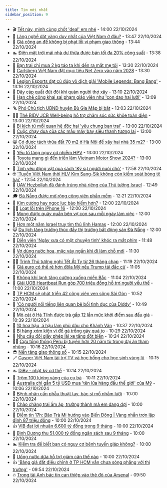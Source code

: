 ```yaml
---
title: Tim mới nhất
sidebar_position: 9
---
```


<!-- vnexpress-tin-moi-nhat:START -->
- 🎬 [Tết này, mình cùng chốt &#39;deal&#39; em nhé](https://vnexpress.net/tet-nay-minh-cung-chot-deal-em-nhe-4806850.html) - 14:00 22/10/2024
- 🐎 [Làng nghề dát vàng duy nhất của Việt Nam ở đâu?](https://vnexpress.net/lang-nghe-dat-vang-duy-nhat-cua-viet-nam-o-dau-4807118.html) - 13:47 22/10/2024
- 🦍 [Giả công an để không bị phạt lỗi vi phạm giao thông](https://vnexpress.net/gia-cong-an-de-khong-bi-phat-loi-vi-pham-giao-thong-4807214.html) - 13:44 22/10/2024
- 🏊 [Điện mặt trời mái nhà dư thừa được bán tối đa 20% công suất](https://vnexpress.net/dien-mat-troi-mai-nha-du-thua-duoc-ban-toi-da-20-cong-suat-4807206.html) - 13:38 22/10/2024
- 🎊 [Bạn trai chỉ mua 2 kg táo ta khi đến ra mắt mẹ tôi](https://vnexpress.net/ban-trai-chi-mua-2-kg-tao-ta-khi-den-ra-mat-me-toi-4807060.html) - 13:30 22/10/2024
- 🎃 [Carlsberg Việt Nam đặt mục tiêu Net Zero vào năm 2028](https://vnexpress.net/carlsberg-viet-nam-dat-muc-tieu-net-zero-vao-nam-2028-4807201.html) - 13:30 22/10/2024
- 🧰 [Legion Esports đạt cú đúp vô địch giải &#39;Mobile Legends: Bang Bang&#39;](https://vnexpress.net/legion-esports-dat-cu-dup-vo-dich-giai-mobile-legends-bang-bang-4807204.html) - 13:16 22/10/2024
- 🔭 [Dây cáp quất đứt đôi khí quản người thợ xây](https://vnexpress.net/day-cap-quat-dut-doi-khi-quan-nguoi-tho-xay-4807172.html) - 13:10 22/10/2024
- 🫶 [Hạn chế công khai sai phạm giáo viên như &#39;con dao hai lưỡi&#39;](https://vnexpress.net/han-che-cong-khai-sai-pham-giao-vien-nhu-con-dao-hai-luoi-4804009.html) - 13:09 22/10/2024
- 🪜 [Phó Chủ tịch UBND huyện Bù Gia Mập bị bắt](https://vnexpress.net/pho-chu-tich-ubnd-huyen-bu-gia-map-bi-bat-4807208.html) - 13:03 22/10/2024
- 👨‍🏫 [Thẻ BIDV JCB Well-being hỗ trợ chăm sóc sức khỏe toàn diện](https://vnexpress.net/the-bidv-jcb-well-being-ho-tro-cham-soc-suc-khoe-toan-dien-4806568.html) - 13:00 22/10/2024
- 🎊 [Bi kịch từ mối quan hệ độc hại &#39;yêu chung bạn trai&#39;](https://vnexpress.net/an-mang-trong-nha-nghi-vi-yeu-chung-ban-trai-4807185.html) - 13:00 22/10/2024
- 🎊 [Cuộc chạy đua của các mẫu máy bay siêu thanh tương lai](https://vnexpress.net/cuoc-chay-dua-cua-cac-mau-may-bay-sieu-thanh-tuong-lai-4806880.html) - 13:00 22/10/2024
- 😺 [Có được tách thửa đất 70 m2 ở Hà Nội để xây hai nhà 35 m2?](https://vnexpress.net/co-duoc-tach-thua-dat-70-m2-o-ha-noi-de-xay-hai-nha-35-m2-4806769.html) - 13:00 22/10/2024
- 🐘 [Yếu tố tăng nguy cơ nhiễm HPV](https://vnexpress.net/yeu-to-tang-nguy-co-nhiem-hpv-4807129.html) - 13:00 22/10/2024
- 🌁 [Toyota mang gì đến triển lãm Vietnam Motor Show 2024?](https://vnexpress.net/toyota-mang-gi-den-trien-lam-vietnam-motor-show-2024-4806673.html) - 13:00 22/10/2024
- 🐲 [Tình yêu động vật qua sách &#39;Ký sự người nuôi chó&#39;](https://vnexpress.net/tinh-yeu-dong-vat-qua-sach-ky-su-nguoi-nuoi-cho-4807188.html) - 12:58 22/10/2024
- 🤓 [&#39;Tuyển Việt Nam thời HLV Kim Sang-Sik không còn kiểm soát bóng tệ hại&#39;](https://vnexpress.net/tuyen-viet-nam-thoi-hlv-kim-sang-sik-khong-con-kiem-soat-bong-te-hai-4807094.html) - 12:54 22/10/2024
- 💪 [UAV Hezbollah đã đánh trúng nhà riêng của Thủ tướng Israel](https://vnexpress.net/uav-hezbollah-da-danh-trung-nha-rieng-cua-thu-tuong-israel-4807202.html) - 12:49 22/10/2024
- 🎓 [Đà Nẵng được mở rộng công viên phần mềm](https://vnexpress.net/da-nang-duoc-mo-rong-cong-vien-phan-mem-4807180.html) - 12:21 22/10/2024
- 🫣 [Kim cương hay ngọc lục bảo hiếm hơn?](https://vnexpress.net/kim-cuong-hay-ngoc-luc-bao-hiem-hon-4807093.html) - 12:00 22/10/2024
- 🧑‍💻 [Loạt lỗi trên iPhone 16](https://vnexpress.net/loat-loi-tren-iphone-16-4806970.html) - 12:00 22/10/2024
- 🐲 [Mong được quây quần bên vợ con sau mỗi ngày làm việc](https://vnexpress.net/mong-duoc-quay-quan-ben-vo-con-sau-moi-ngay-lam-viec-4806851.html) - 12:00 22/10/2024
- 🌝 [Hơn một năm Israel truy tìm thủ lĩnh Hamas](https://vnexpress.net/hon-mot-nam-israel-truy-tim-thu-linh-hamas-4806516.html) - 12:00 22/10/2024
- 😺 [Du lịch tăng trưởng thúc đẩy thị trường bất động sản Đà Nẵng](https://vnexpress.net/du-lich-tang-truong-thuc-day-thi-truong-bat-dong-san-da-nang-4806989.html) - 12:00 22/10/2024
- 🐎 [Diễn viên &#39;Ngày xưa có một chuyện tình&#39; khóc ra mắt phim](https://vnexpress.net/dien-vien-ngay-xua-co-mot-chuyen-tinh-khoc-ra-mat-phim-4807194.html) - 11:48 22/10/2024
- 🎡 [Vợ dùng nước hoa, mặc váy ngắn khi đi làm chỗ mới](https://vnexpress.net/vo-dung-nuoc-hoa-mac-vay-ngan-khi-di-lam-cho-moi-4807061.html) - 11:30 22/10/2024
- 👨‍🏫 [Trình Thủ tướng nghỉ Tết Ất Tỵ từ 26 tháng chạp](https://vnexpress.net/trinh-thu-tuong-nghi-tet-at-ty-tu-26-thang-chap-4807144.html) - 11:19 22/10/2024
- 🦆 [Giá euro có thể rẻ hơn đôla Mỹ nếu Trump tái đắc cử](https://vnexpress.net/gia-euro-co-the-re-hon-dola-my-neu-trump-tai-dac-cu-4807148.html) - 11:05 22/10/2024
- 🚦 [Không khí lạnh tăng cường xuống miền Bắc](https://vnexpress.net/khong-khi-lanh-tang-cuong-xuong-mien-bac-4807168.html) - 11:04 22/10/2024
- 💫 [Giải UOB Heartbeat Run góp 700 triệu đồng hỗ trợ người yếu thế](https://vnexpress.net/giai-uob-heartbeat-run-gop-700-trieu-dong-ho-tro-nguoi-yeu-the-4806507.html) - 11:00 22/10/2024
- 🎉 [TP HCM sẽ phát triển 42 công viên ven sông Sài Gòn](https://vnexpress.net/tp-hcm-se-phat-trien-42-cong-vien-ven-song-sai-gon-4807184.html) - 10:52 22/10/2024
- 🌋 [&#39;Có người nổi tiếng liên quan bê bối tình dục của Diddy&#39;](https://vnexpress.net/co-nguoi-noi-tieng-lien-quan-be-boi-tinh-duc-cua-diddy-4806912.html) - 10:49 22/10/2024
- 🤖 [Mỏ cát ở Hà Tĩnh được trả gấp 12 lần mức khởi điểm sau đấu giá](https://vnexpress.net/mo-cat-o-ha-tinh-duoc-tra-gap-12-lan-muc-khoi-diem-sau-dau-gia-4807121.html) - 10:39 22/10/2024
- 🦏 [10 hoa hậu, á hậu làm phù dâu cho Khánh Vân](https://vnexpress.net/10-hoa-hau-a-hau-lam-phu-dau-cho-khanh-van-4807161.html) - 10:37 22/10/2024
- 🦩 [Bị hàng xóm kiện vì để gà trống gáy quá to](https://vnexpress.net/bi-hang-xom-kien-vi-de-ga-trong-gay-qua-to-4807113.html) - 10:29 22/10/2024
- 👺 [Nhu cầu đổi giấy phép lái xe tăng đột biến](https://vnexpress.net/nhu-cau-doi-giay-phep-lai-xe-tang-dot-bien-4807141.html) - 10:24 22/10/2024
- 🧑‍🏫 [Cựu tổng thống Peru bị tuyên hơn 20 năm tù trong đại án tham nhũng](https://vnexpress.net/cuu-tong-thong-peru-bi-tuyen-hon-20-nam-tu-trong-dai-an-tham-nhung-4807162.html) - 10:16 22/10/2024
- 😎 [Nền tảng giao thông số](https://vnexpress.net/nen-tang-giao-thong-so-4806978.html) - 10:15 22/10/2024
- 🪄 [Casper Việt Nam tài trợ TV và học bổng cho học sinh vùng lũ](https://vnexpress.net/casper-viet-nam-tai-tro-tv-va-hoc-bong-cho-hoc-sinh-vung-lu-4807151.html) - 10:15 22/10/2024
- 🏊 [DiBy - nhật ký cơ thể](https://vnexpress.net/diby-nhat-ky-co-the-4806644.html) - 10:14 22/10/2024
- 💃 [Trộm 100 lượng vàng của cụ bà](https://vnexpress.net/trom-100-luong-vang-cua-cu-ba-4807159.html) - 10:11 22/10/2024
- 🦆 [Australia chi gần 5 tỷ USD mua &#39;tên lửa hàng đầu thế giới&#39; của Mỹ](https://vnexpress.net/australia-chi-gan-5-ty-usd-mua-ten-lua-hang-dau-the-gioi-cua-my-4807000.html) - 10:06 22/10/2024
- 🎊 [Bệnh nhân cần phẫu thuật tay, bác sĩ mổ nhầm lưỡi](https://vnexpress.net/benh-nhan-can-phau-thuat-tay-bac-si-mo-nham-luoi-4807089.html) - 10:00 22/10/2024
- 👺 [Chào chàng trai ấm áp, trưởng thành mà em đang đợi](https://vnexpress.net/chao-chang-trai-am-ap-truong-thanh-ma-em-dang-doi-4806853.html) - 10:00 22/10/2024
- 🎡 [Điểm tin 17h: Bão Trà Mi hướng vào Biển Đông | Vàng nhẫn trơn lập đỉnh 87 triệu đồng](https://vnexpress.net/diem-tin-17h-bao-tra-mi-huong-vao-bien-dong-vang-nhan-tron-lap-dinh-87-trieu-dong-4807170.html) - 10:00 22/10/2024
- 👍 [VIB đạt lợi nhuận 6.600 tỷ đồng trong 9 tháng](https://vnexpress.net/vib-dat-loi-nhuan-6-600-ty-dong-trong-9-thang-4807163.html) - 10:00 22/10/2024
- 🐎 [Bình Dương thu 51.000 tỷ đồng ngân sách sau 9 tháng](https://vnexpress.net/binh-duong-thu-51-000-ty-dong-ngan-sach-sau-9-thang-4807134.html) - 10:00 22/10/2024
- 🏊 [Kiểm tra để biết bạn có nguy cơ bệnh tuyến giáp không?](https://vnexpress.net/kiem-tra-de-biet-ban-co-nguy-co-benh-tuyen-giap-khong-4807072.html) - 10:00 22/10/2024
- 🦩 [Uống nước dừa hỗ trợ giảm cân thế nào](https://vnexpress.net/uong-nuoc-dua-ho-tro-giam-can-the-nao-4807047.html) - 10:00 22/10/2024
- 👍 [&#39;Bảng giá đất điều chỉnh ở TP HCM vẫn chưa sòng phẳng với thị trường&#39;](https://vnexpress.net/bang-gia-dat-dieu-chinh-o-tp-hcm-van-chua-song-phang-voi-thi-truong-4807142.html) - 09:54 22/10/2024
- 🔥 [Trọng tài Anh bác tin can thiệp vào thẻ đỏ của Arsenal](https://vnexpress.net/trong-tai-anh-bac-tin-can-thiep-vao-the-do-cua-arsenal-4807056.html) - 09:50 22/10/2024<!-- vnexpress-tin-moi-nhat:END -->
